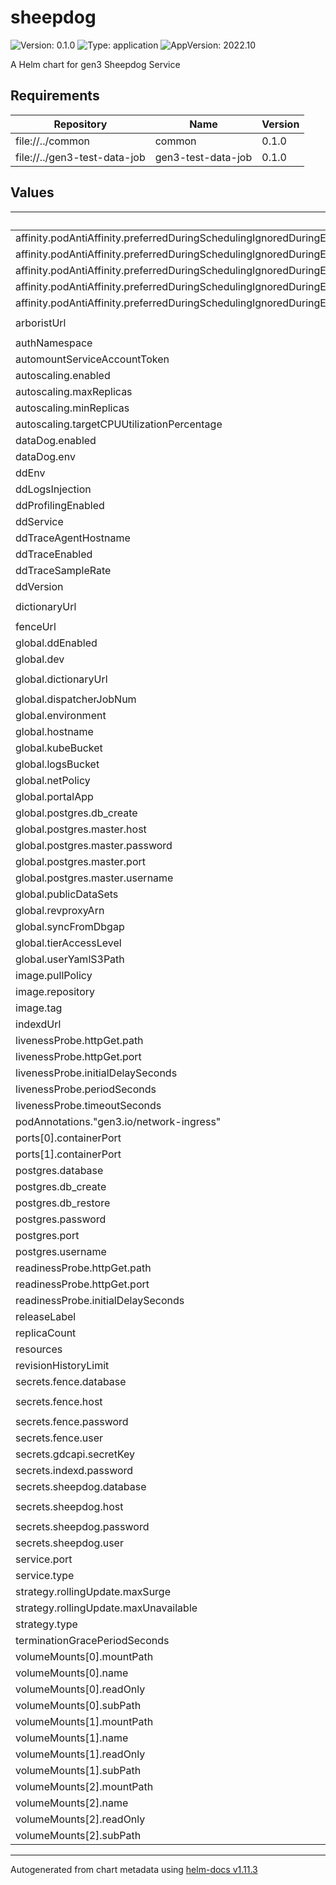 # sheepdog

![Version: 0.1.0](https://img.shields.io/badge/Version-0.1.0-informational?style=flat-square) ![Type: application](https://img.shields.io/badge/Type-application-informational?style=flat-square) ![AppVersion: 2022.10](https://img.shields.io/badge/AppVersion-2022.10-informational?style=flat-square)

A Helm chart for gen3 Sheepdog Service

## Requirements

| Repository | Name | Version |
|------------|------|---------|
| file://../common | common | 0.1.0 |
| file://../gen3-test-data-job | gen3-test-data-job | 0.1.0 |

## Values

| Key | Type | Default | Description |
|-----|------|---------|-------------|
| affinity.podAntiAffinity.preferredDuringSchedulingIgnoredDuringExecution[0].podAffinityTerm.labelSelector.matchExpressions[0].key | string | `"app"` |  |
| affinity.podAntiAffinity.preferredDuringSchedulingIgnoredDuringExecution[0].podAffinityTerm.labelSelector.matchExpressions[0].operator | string | `"In"` |  |
| affinity.podAntiAffinity.preferredDuringSchedulingIgnoredDuringExecution[0].podAffinityTerm.labelSelector.matchExpressions[0].values[0] | string | `"sheepdog"` |  |
| affinity.podAntiAffinity.preferredDuringSchedulingIgnoredDuringExecution[0].podAffinityTerm.topologyKey | string | `"kubernetes.io/hostname"` |  |
| affinity.podAntiAffinity.preferredDuringSchedulingIgnoredDuringExecution[0].weight | int | `100` |  |
| arboristUrl | string | `"http://arborist-service.default.svc.cluster.local"` |  |
| authNamespace | string | `"default"` |  |
| automountServiceAccountToken | bool | `false` |  |
| autoscaling.enabled | bool | `false` |  |
| autoscaling.maxReplicas | int | `100` |  |
| autoscaling.minReplicas | int | `1` |  |
| autoscaling.targetCPUUtilizationPercentage | int | `80` |  |
| dataDog.enabled | bool | `false` |  |
| dataDog.env | string | `"dev"` |  |
| ddEnv | string | `nil` |  |
| ddLogsInjection | string | `nil` |  |
| ddProfilingEnabled | string | `nil` |  |
| ddService | string | `nil` |  |
| ddTraceAgentHostname | string | `nil` |  |
| ddTraceEnabled | string | `nil` |  |
| ddTraceSampleRate | string | `nil` |  |
| ddVersion | string | `nil` |  |
| dictionaryUrl | string | `"https://s3.amazonaws.com/dictionary-artifacts/datadictionary/develop/schema.json"` |  |
| fenceUrl | string | `"http://fence-service"` |  |
| global.ddEnabled | bool | `false` |  |
| global.dev | bool | `true` |  |
| global.dictionaryUrl | string | `"https://s3.amazonaws.com/dictionary-artifacts/datadictionary/develop/schema.json"` |  |
| global.dispatcherJobNum | int | `10` |  |
| global.environment | string | `"default"` |  |
| global.hostname | string | `"localhost"` |  |
| global.kubeBucket | string | `"kube-gen3"` |  |
| global.logsBucket | string | `"logs-gen3"` |  |
| global.netPolicy | bool | `true` |  |
| global.portalApp | string | `"gitops"` |  |
| global.postgres.db_create | bool | `true` |  |
| global.postgres.master.host | string | `nil` |  |
| global.postgres.master.password | string | `nil` |  |
| global.postgres.master.port | string | `"5432"` |  |
| global.postgres.master.username | string | `"postgres"` |  |
| global.publicDataSets | bool | `true` |  |
| global.revproxyArn | string | `"arn:aws:acm:us-east-1:123456:certificate"` |  |
| global.syncFromDbgap | bool | `false` |  |
| global.tierAccessLevel | string | `"libre"` |  |
| global.userYamlS3Path | string | `"s3://cdis-gen3-users/test/user.yaml"` |  |
| image.pullPolicy | string | `"Always"` |  |
| image.repository | string | `"quay.io/cdis/sheepdog"` |  |
| image.tag | string | `"helm-test"` |  |
| indexdUrl | string | `"http://indexd-service"` |  |
| livenessProbe.httpGet.path | string | `"/_status?timeout=20"` |  |
| livenessProbe.httpGet.port | int | `80` |  |
| livenessProbe.initialDelaySeconds | int | `30` |  |
| livenessProbe.periodSeconds | int | `60` |  |
| livenessProbe.timeoutSeconds | int | `30` |  |
| podAnnotations."gen3.io/network-ingress" | string | `"sheepdog"` |  |
| ports[0].containerPort | int | `80` |  |
| ports[1].containerPort | int | `443` |  |
| postgres.database | string | `"sheepdog"` |  |
| postgres.db_create | string | `nil` |  |
| postgres.db_restore | bool | `false` |  |
| postgres.password | string | `nil` |  |
| postgres.port | string | `"5432"` |  |
| postgres.username | string | `"sheepdog"` |  |
| readinessProbe.httpGet.path | string | `"/_status?timeout=2"` |  |
| readinessProbe.httpGet.port | int | `80` |  |
| readinessProbe.initialDelaySeconds | int | `30` |  |
| releaseLabel | string | `"production"` |  |
| replicaCount | int | `1` |  |
| resources | string | `nil` |  |
| revisionHistoryLimit | int | `2` |  |
| secrets.fence.database | string | `"fence"` |  |
| secrets.fence.host | string | `"postgres-postgresql.postgres.svc.cluster.local"` |  |
| secrets.fence.password | string | `"postgres"` |  |
| secrets.fence.user | string | `"postgres"` |  |
| secrets.gdcapi.secretKey | string | `nil` |  |
| secrets.indexd.password | string | `"postgres"` |  |
| secrets.sheepdog.database | string | `"sheepdog"` |  |
| secrets.sheepdog.host | string | `"postgres-postgresql.postgres.svc.cluster.local"` |  |
| secrets.sheepdog.password | string | `"postgres"` |  |
| secrets.sheepdog.user | string | `"postgres"` |  |
| service.port | int | `80` |  |
| service.type | string | `"ClusterIP"` |  |
| strategy.rollingUpdate.maxSurge | int | `1` |  |
| strategy.rollingUpdate.maxUnavailable | int | `0` |  |
| strategy.type | string | `"RollingUpdate"` |  |
| terminationGracePeriodSeconds | int | `50` |  |
| volumeMounts[0].mountPath | string | `"/var/www/sheepdog/wsgi.py"` |  |
| volumeMounts[0].name | string | `"config-volume"` |  |
| volumeMounts[0].readOnly | bool | `true` |  |
| volumeMounts[0].subPath | string | `"wsgi.py"` |  |
| volumeMounts[1].mountPath | string | `"/var/www/sheepdog/creds.json"` |  |
| volumeMounts[1].name | string | `"creds-volume"` |  |
| volumeMounts[1].readOnly | bool | `true` |  |
| volumeMounts[1].subPath | string | `"creds.json"` |  |
| volumeMounts[2].mountPath | string | `"/var/www/sheepdog/config_helper.py"` |  |
| volumeMounts[2].name | string | `"config-volume"` |  |
| volumeMounts[2].readOnly | bool | `true` |  |
| volumeMounts[2].subPath | string | `"config_helper.py"` |  |

----------------------------------------------
Autogenerated from chart metadata using [helm-docs v1.11.3](https://github.com/norwoodj/helm-docs/releases/v1.11.3)
